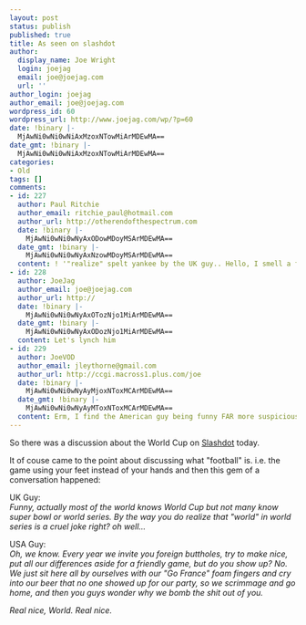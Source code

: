 ```yaml
---
layout: post
status: publish
published: true
title: As seen on slashdot
author:
  display_name: Joe Wright
  login: joejag
  email: joe@joejag.com
  url: ''
author_login: joejag
author_email: joe@joejag.com
wordpress_id: 60
wordpress_url: http://www.joejag.com/wp/?p=60
date: !binary |-
  MjAwNi0wNi0wNiAxMzoxNTowMiArMDEwMA==
date_gmt: !binary |-
  MjAwNi0wNi0wNiAxMzoxNTowMiArMDEwMA==
categories:
- Old
tags: []
comments:
- id: 227
  author: Paul Ritchie
  author_email: ritchie_paul@hotmail.com
  author_url: http://otherendofthespectrum.com
  date: !binary |-
    MjAwNi0wNi0wNyAxODowMDoyMSArMDEwMA==
  date_gmt: !binary |-
    MjAwNi0wNi0wNyAxNzowMDoyMSArMDEwMA==
  content: ! '"realize" spelt yankee by the UK guy.. Hello, I smell a fraud.'
- id: 228
  author: JoeJag
  author_email: joe@joejag.com
  author_url: http://
  date: !binary |-
    MjAwNi0wNi0wNyAxOTozNjo1MiArMDEwMA==
  date_gmt: !binary |-
    MjAwNi0wNi0wNyAxODozNjo1MiArMDEwMA==
  content: Let's lynch him
- id: 229
  author: JoeVOD
  author_email: jleythorne@gmail.com
  author_url: http://ccgi.macross1.plus.com/joe
  date: !binary |-
    MjAwNi0wNi0wNyAyMjoxNToxMCArMDEwMA==
  date_gmt: !binary |-
    MjAwNi0wNi0wNyAyMToxNToxMCArMDEwMA==
  content: Erm, I find the American guy being funny FAR more suspicious...
---
```

<p>So there was a discussion about the World Cup on <a href="http://it.slashdot.org/it/06/06/05/2055228.shtml">Slashdot</a> today.</p>
<p>It of couse came to the point about discussing what "football" is. i.e. the game using your feet instead of your hands and then this gem of a conversation happened:</p>
<p>UK Guy:<br />
<i>Funny, actually most of the world knows World Cup but not many know super bowl or world series. By the way you do realize that "world" in world series is a cruel joke right? oh well...</i></p>
<p>USA Guy:<br />
<i>Oh, we know. Every year we invite you foreign buttholes, try to make nice, put all our differences aside for a friendly game, but do you show up? No. We just sit here all by ourselves with our "Go France" foam fingers and cry into our beer that no one showed up for our party, so we scrimmage and go home, and then you guys wonder why we bomb the shit out of you.</p>
<p>Real nice, World. Real nice.</i></p>
